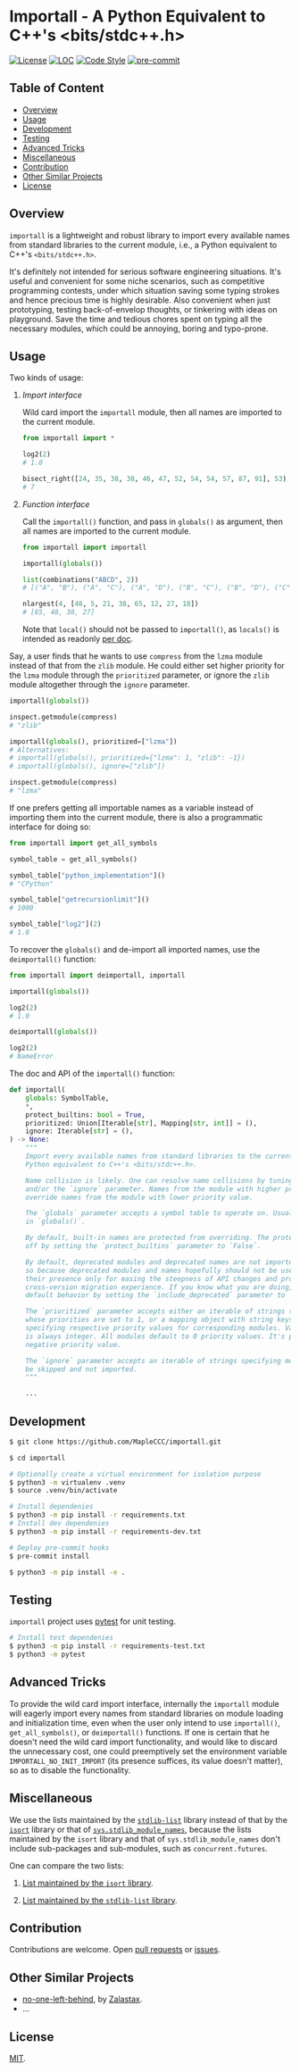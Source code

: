 # Importall - A Python Equivalent to C++'s <bits/stdc++.h>

[![License](https://img.shields.io/github/license/MapleCCC/importall?color=00BFFF)](LICENSE)
[![LOC](https://sloc.xyz/github/MapleCCC/importall)](https://sloc.xyz/github/MapleCCC/importall)
[![Code Style](https://img.shields.io/badge/code%20style-black-000000.svg)](https://github.com/psf/black)
[![pre-commit](https://img.shields.io/badge/pre--commit-enabled-brightgreen?logo=pre-commit&logoColor=white)](https://github.com/pre-commit/pre-commit)

## Table of Content

<!-- START doctoc generated TOC please keep comment here to allow auto update -->
<!-- DON'T EDIT THIS SECTION, INSTEAD RE-RUN doctoc TO UPDATE -->


- [Overview](#overview)
- [Usage](#usage)
- [Development](#development)
- [Testing](#testing)
- [Advanced Tricks](#advanced-tricks)
- [Miscellaneous](#miscellaneous)
- [Contribution](#contribution)
- [Other Similar Projects](#other-similar-projects)
- [License](#license)

<!-- END doctoc generated TOC please keep comment here to allow auto update -->

## Overview

`importall` is a lightweight and robust<!--reliable--> library to import every<!--all--> available names from standard libraries to the current module, i.e., a Python equivalent to C++'s `<bits/stdc++.h>`.

It's definitely not intended for serious software engineering situations. It's useful and convenient for some niche scenarios, such as competitive programming contests, under which situation saving some typing strokes and hence precious time is highly desirable. Also convenient when just prototyping, testing back-of-envelop thoughts, or tinkering with ideas on playground. Save the time and tedious chores spent on typing all the necessary modules, which could be annoying, boring and typo-prone.

## Usage

Two kinds of usage:

1. _Import interface_

    Wild card import the `importall` module, then all names are imported to the current module.

    ```python
    from importall import *

    log2(2)
    # 1.0

    bisect_right([24, 35, 38, 38, 46, 47, 52, 54, 54, 57, 87, 91], 53)
    # 7
    ```

2. _Function interface_

    Call the `importall()` function, and pass in `globals()` as argument, then all names are imported to the current module.

    ```python
    from importall import importall

    importall(globals())

    list(combinations("ABCD", 2))
    # [("A", "B"), ("A", "C"), ("A", "D"), ("B", "C"), ("B", "D"), ("C", "D")]

    nlargest(4, [48, 5, 21, 38, 65, 12, 27, 18])
    # [65, 48, 38, 27]
    ```

    Note that `local()` should not be passed to `importall()`, as `locals()` is intended as readonly [per doc](https://docs.python.org/3/library/functions.html#locals).

Say, a user finds that he wants to use `compress` from the `lzma` module instead of that from the `zlib` module. He could either set higher priority for the `lzma` module through the `prioritized` parameter, or ignore the `zlib` module altogether through the `ignore` parameter.

```python
importall(globals())

inspect.getmodule(compress)
# "zlib"

importall(globals(), prioritized=["lzma"])
# Alternatives:
# importall(globals(), prioritized={"lzma": 1, "zlib": -1})
# importall(globals(), ignore=["zlib"])

inspect.getmodule(compress)
# "lzma"
```

If one prefers getting all importable names as a variable instead of importing them into the current module, there is also a programmatic interface for doing so:

```python
from importall import get_all_symbols

symbol_table = get_all_symbols()

symbol_table["python_implementation"]()
# "CPython"

symbol_table["getrecursionlimit"]()
# 1000

symbol_table["log2"](2)
# 1.0
```

To recover the `globals()` and de-import all imported names, use the `deimportall()` function:

```python
from importall import deimportall, importall

importall(globals())

log2(2)
# 1.0

deimportall(globals())

log2(2)
# NameError
```

The doc and API of the `importall()` function:

```python
def importall(
    globals: SymbolTable,
    *,
    protect_builtins: bool = True,
    prioritized: Union[Iterable[str], Mapping[str, int]] = (),
    ignore: Iterable[str] = (),
) -> None:
    """
    Import every available names from standard libraries to the current module.
    Python equivalent to C++'s <bits/stdc++.h>.

    Name collision is likely. One can resolve name collisions by tuning the `prioritized`
    and/or the `ignore` parameter. Names from the module with higher priority value will
    override names from the module with lower priority value.

    The `globals` parameter accepts a symbol table to operate on. Usually the caller passes
    in `globals()`.

    By default, built-in names are protected from overriding. The protection can be switched
    off by setting the `protect_builtins` parameter to `False`.

    By default, deprecated modules and deprecated names are not imported. It is designed
    so because deprecated modules and names hopefully should not be used anymore,
    their presence only for easing the steepness of API changes and providing a progressive
    cross-version migration experience. If you know what you are doing, override the
    default behavior by setting the `include_deprecated` parameter to `True`.

    The `prioritized` parameter accepts either an iterable of strings specifying modules
    whose priorities are set to 1, or a mapping object with string keys and integer values,
    specifying respective priority values for corresponding modules. Valid priority value
    is always integer. All modules default to 0 priority values. It's possible to specify
    negative priority value.

    The `ignore` parameter accepts an iterable of strings specifying modules that should
    be skipped and not imported.
    """

    ...
```

## Development

```bash
$ git clone https://github.com/MapleCCC/importall.git

$ cd importall

# Optionally create a virtual environment for isolation purpose
$ python3 -m virtualenv .venv
$ source .venv/bin/activate

# Install dependenies
$ python3 -m pip install -r requirements.txt
# Install dev dependenies
$ python3 -m pip install -r requirements-dev.txt

# Deploy pre-commit hooks
$ pre-commit install

$ python3 -m pip install -e .
```

## Testing

`importall` project uses [pytest](https://pytest.org/) for unit testing.

```bash
# Install test dependenies
$ python3 -m pip install -r requirements-test.txt
$ python3 -m pytest
```

## Advanced Tricks

To provide the wild card import interface, internally the `importall` module will eagerly import every names from standard libraries on module loading and initialization time, even when the user only intend to use `importall()`, `get_all_symbols()`, or `deimportall()` functions. If one is certain that he doesn't need the wild card import functionality, and would like to discard the unnecessary cost, one could preemptively set the environment variable `IMPORTALL_NO_INIT_IMPORT` (its presence suffices, its value doesn't matter), so as to disable the functionality.

## Miscellaneous

We use the lists maintained by the [`stdlib-list`](https://github.com/jackmaney/python-stdlib-list) library instead of that by the [`isort`](https://github.com/PyCQA/isort) library or that of [`sys.stdlib_module_names`](https://docs.python.org/3.10/library/sys.html#sys.stdlib_module_names), because the lists maintained by the `isort` library and that of `sys.stdlib_module_names` don't include sub-packages and sub-modules, such as `concurrent.futures`.

One can compare the two lists:

1. [List maintained by the `isort` library](https://github.com/PyCQA/isort/blob/main/isort/stdlibs/py39.py).

2. [List maintained by the `stdlib-list` library](https://github.com/jackmaney/python-stdlib-list/blob/master/stdlib_list/lists/3.9.txt).

## Contribution

Contributions are welcome. Open [pull requests](https://github.com/MapleCCC/importall/pulls) or [issues](https://github.com/MapleCCC/importall/issues).

## Other Similar Projects

- [no-one-left-behind](https://github.com/Zalastax/no-one-left-behind), by [Zalastax](https://github.com/Zalastax).
- ...

## License

[MIT](LICENSE).
